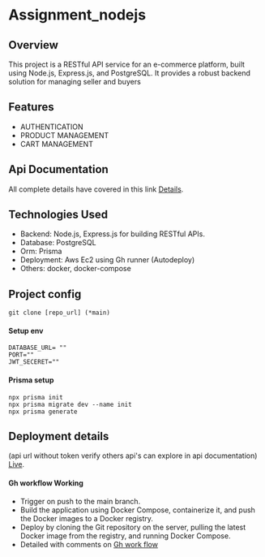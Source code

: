 # Assignment_nodejs
## Overview
This project is a RESTful API service for an e-commerce platform, built using Node.js, Express.js, and PostgreSQL. It provides a robust backend solution for managing seller and buyers
## Features
* AUTHENTICATION
* PRODUCT MANAGEMENT
* CART MANAGEMENT

## Api Documentation
All complete details have covered in this link [Details](https://documenter.getpostman.com/view/25678286/2sAXqp7iGi).

## Technologies Used

- Backend: Node.js, Express.js for building RESTful APIs.
- Database: PostgreSQL
- Orm: Prisma
- Deployment: Aws Ec2 using Gh runner (Autodeploy)
- Others: docker, docker-compose
## Project config
`````
git clone [repo_url] (*main)
`````
#### Setup env 
```````
DATABASE_URL= ""
PORT=""
JWT_SECERET=""
```````
#### Prisma setup
```````
npx prisma init
npx prisma migrate dev --name init
npx prisma generate
```````
## Deployment details
(api url without token verify others api's can explore in api documentation)
[Live](http://54.163.26.31:5000/api/user/buyer/get-Products).

#### Gh workflow Working
* Trigger on push to the main branch.
* Build the application using Docker Compose, containerize it, and push the Docker images to a Docker registry.
* Deploy by cloning the Git repository on the server, pulling the latest Docker image from the registry, and running Docker Compose.
* Detailed with comments on [Gh work flow](https://github.com/fazil2915/Assignment_nodejs/blob/main/.github/workflows/main.yml)
 



